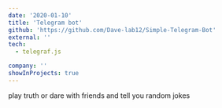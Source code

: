 ```yaml
---
date: '2020-01-10'
title: 'Telegram bot'
github: 'https://github.com/Dave-lab12/Simple-Telegram-Bot'
external: ''
tech:
  - telegraf.js

company: ''
showInProjects: true
---
```


play truth or dare with friends and tell you random jokes
